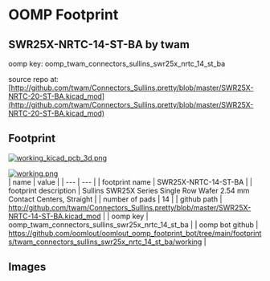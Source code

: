 # OOMP Footprint  
## SWR25X-NRTC-14-ST-BA  by twam  
  
oomp key: oomp_twam_connectors_sullins_swr25x_nrtc_14_st_ba  
  
source repo at: [http://github.com/twam/Connectors_Sullins.pretty/blob/master/SWR25X-NRTC-20-ST-BA.kicad_mod](http://github.com/twam/Connectors_Sullins.pretty/blob/master/SWR25X-NRTC-20-ST-BA.kicad_mod)  
## Footprint  
  
[![working_kicad_pcb_3d.png](working_kicad_pcb_3d_600.png)](working_kicad_pcb_3d.png)  
  
[![working.png](working_600.png)](working.png)  
| name | value | 
| --- | --- | 
| footprint name | SWR25X-NRTC-14-ST-BA | 
| footprint description | Sullins SWR25X Series Single Row Wafer 2.54 mm Contact Centers, Straight | 
| number of pads | 14 | 
| github path | http://github.com/twam/Connectors_Sullins.pretty/blob/master/SWR25X-NRTC-14-ST-BA.kicad_mod | 
| oomp key | oomp_twam_connectors_sullins_swr25x_nrtc_14_st_ba | 
| oomp bot github | https://github.com/oomlout/oomlout_oomp_footprint_bot/tree/main/footprints/twam_connectors_sullins_swr25x_nrtc_14_st_ba/working | 
## Images  
